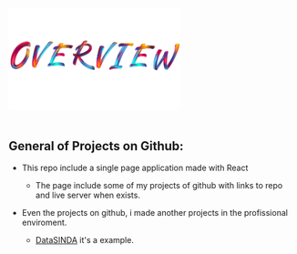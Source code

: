 <div style="align-content: center">
<img alt="logo" src="./src/assets/overview.png" style="width: 60%">
</div>
<br/>


## General of Projects on Github:
- This repo include a single page application made with React
  - The page include some of my projects of github with links to repo and live server when exists.

- Even the projects on github, i made another projects in the profissional enviroment.
  - [DataSINDA](https://datasinda.dev.coene.inpe.br) it's a example.

